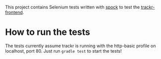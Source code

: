 This project contains Selenium tests written with [spock](https://code.google.com/p/spock/) to test the
[trackr-frontend](https://github.com/techdev-solutions/trackr-frontend).

How to run the tests
====================
The tests currently assume trackr is running with the http-basic profile on localhost, port 80. Just run `gradle test`
to start the tests!